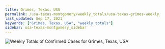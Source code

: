 ```yaml
---
title: Grimes, Texas, USA
permalink: /usa-texas-montgomery/weekly_totals/usa-texas-grimes-weekly_totals.html
last_updated: Sep 17, 2021
keywords: ["Grimes, Texas, USA", "weekly totals"]
sidebar: usa-texas-montgomery_sidebar
---
```


![Weekly Totals of Confirmed Cases for Grimes, Texas, USA](/covid_tracker/images/graphs/usa-texas-grimes-weekly_totals_graph.png)
